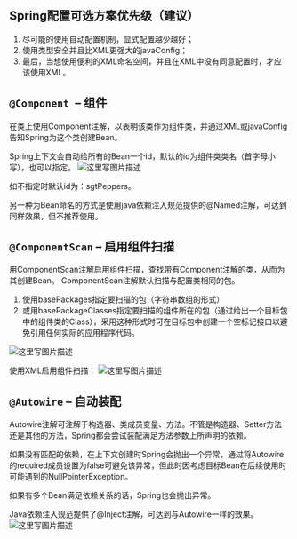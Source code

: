 
## Spring配置可选方案优先级（建议）

1.	尽可能的使用自动配置机制，显式配置越少越好；
2.	使用类型安全并且比XML更强大的javaConfig；
3.	最后，当想使用便利的XML命名空间，并且在XML中没有同意配置时，才应该使用XML。

## `@Component `– 组件
在类上使用Component注解，以表明该类作为组件类，并通过XML或javaConfig告知Spring为这个类创建Bean。

Spring上下文会自动给所有的Bean一个id，默认的id为组件类类名（首字母小写），也可以指定。
![这里写图片描述](http://upload-images.jianshu.io/upload_images/7460499-0413c342f6127680?imageMogr2/auto-orient/strip%7CimageView2/2/w/1240)
 
如不指定时默认id为：sgtPeppers。

另一种为Bean命名的方式是使用java依赖注入规范提供的@Named注解，可达到同样效果，但不推荐使用。
## `@ComponentScan` – 启用组件扫描
用ComponentScan注解启用组件扫描，查找带有Component注解的类，从而为其创建Bean。
ComponentScan注解默认扫描与配置类相同的包。

1.	使用basePackages指定要扫描的包（字符串数组的形式）
2.	或用basePackageClasses指定要扫描的组件所在的包（通过给出一个目标包中的组件类的Class），采用这种形式时可在目标包中创建一个空标记接口以避免引用任何实际的应用程序代码。

![这里写图片描述](http://upload-images.jianshu.io/upload_images/7460499-9ea2156b0c87ec38?imageMogr2/auto-orient/strip%7CimageView2/2/w/1240)
 
使用XML启用组件扫描：
![这里写图片描述](http://upload-images.jianshu.io/upload_images/7460499-0bd3531bfda72b44?imageMogr2/auto-orient/strip%7CimageView2/2/w/1240)
 
## `@Autowire` – 自动装配
Autowire注解可注解于构造器、类成员变量、方法。不管是构造器、Setter方法还是其他的方法，Spring都会尝试装配满足方法参数上所声明的依赖。

如果没有匹配的依赖，在上下文创建时Spring会抛出一个异常，通过将Autowire的required成员设置为false可避免该异常，但此时因考虑目标Bean在后续使用时可能遇到的NullPointerException。

如果有多个Bean满足依赖关系的话，Spring也会抛出异常。

Java依赖注入规范提供了@Inject注解，可达到与Autowire一样的效果。
![这里写图片描述](http://upload-images.jianshu.io/upload_images/7460499-2362efc9cbf3ff00?imageMogr2/auto-orient/strip%7CimageView2/2/w/1240)
 

